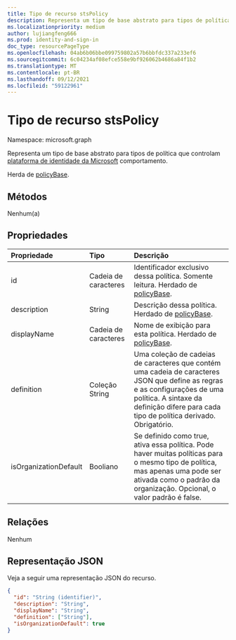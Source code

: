 ```yaml
---
title: Tipo de recurso stsPolicy
description: Representa um tipo de base abstrato para tipos de política que controlam plataforma de identidade da Microsoft comportamento.
ms.localizationpriority: medium
author: lujiangfeng666
ms.prod: identity-and-sign-in
doc_type: resourcePageType
ms.openlocfilehash: 04ab6b06bbe099759802a57b6bbfdc337a233ef6
ms.sourcegitcommit: 6c04234af08efce558e9bf926062b4686a84f1b2
ms.translationtype: MT
ms.contentlocale: pt-BR
ms.lasthandoff: 09/12/2021
ms.locfileid: "59122961"
---
```

# <a name="stspolicy-resource-type"></a>Tipo de recurso stsPolicy

Namespace: microsoft.graph

Representa um tipo de base abstrato para tipos de política que controlam [plataforma de identidade da Microsoft](/azure/active-directory/develop/) comportamento.

Herda de [policyBase](policyBase.md).

## <a name="methods"></a>Métodos

Nenhum(a)

## <a name="properties"></a>Propriedades

| Propriedade     | Tipo        | Descrição |
|:-------------|:------------|:------------|
|id|Cadeia de caracteres| Identificador exclusivo dessa política. Somente leitura. Herdado de [policyBase](policyBase.md).|
|description|String| Descrição dessa política. Herdado de [policyBase](policyBase.md).|
|displayName|Cadeia de caracteres| Nome de exibição para esta política. Herdado de [policyBase](policyBase.md).|
|definition|Coleção String| Uma coleção de cadeias de caracteres que contém uma cadeia de caracteres JSON que define as regras e as configurações de uma política. A sintaxe da definição difere para cada tipo de política derivado. Obrigatório.|
|isOrganizationDefault|Booliano|Se definido como true, ativa essa política. Pode haver muitas políticas para o mesmo tipo de política, mas apenas uma pode ser ativada como o padrão da organização. Opcional, o valor padrão é false.|

## <a name="relationships"></a>Relações

Nenhum

## <a name="json-representation"></a>Representação JSON

Veja a seguir uma representação JSON do recurso.

<!-- {
  "blockType": "resource",
  "optionalProperties": [

  ],
  "@odata.type": "microsoft.graph.stsPolicy",
  "baseType": "microsoft.graph.policyBase",
  "keyProperty": "id"
}-->

```json
{
  "id": "String (identifier)",
  "description": "String",
  "displayName": "String",
  "definition": ["String"],
  "isOrganizationDefault": true
}
```

<!-- uuid: 16cd6b66-4b1a-43a1-adaf-3a886856ed98
2019-02-04 14:57:30 UTC -->
<!-- {
  "type": "#page.annotation",
  "description": "stsPolicy resource",
  "keywords": "",
  "section": "documentation",
  "tocPath": ""
}-->
